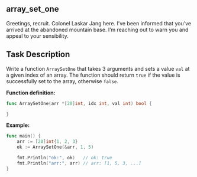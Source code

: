 ## array_set_one

<p data-story-username="lascar123">Greetings, recruit. Colonel Laskar Jang here. I’ve been informed that you’ve arrived at the abandoned mountain base. I’m reaching out to warn you and appeal to your sensibility.</p>

## Task Description

Write a function `ArraySetOne` that takes 3 arguments and sets a value `val` at a given index of an array. The function should return `true` if the value is successfully set to the array, otherwise `false`.

**Function definition:**

```go
func ArraySetOne(arr *[20]int, idx int, val int) bool {

}
```

**Example:**

```go
func main() {
    arr := [20]int{1, 2, 3}
    ok := ArraySetOne(&arr, 1, 5)

    fmt.Println("ok:", ok)   // ok: true
    fmt.Println("arr:", arr) // arr: [1, 5, 3, ...]
}
```
